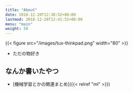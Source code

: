 ```yaml
---
title: "About"
date: 2018-12-20T12:38:52+08:00
lastmod: 2018-12-20T12:41:52+08:00
menu: "main"
weight: 50
---
```


{{< figure src="/images/tux-thinkpad.png" width="80" >}}

- ただの物好き

## なんか書いたやつ

- [機械学習とかの関連まとめ]({{< relref "ml" >}})
